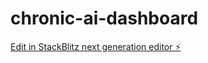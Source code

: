 # chronic-ai-dashboard

[Edit in StackBlitz next generation editor ⚡️](https://stackblitz.com/~/github.com/L8ley/chronic-ai-dashboard)